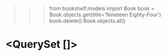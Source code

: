 >>> from bookshelf.models import Book
>>> book = Book.objects.get(title='Nineteen Eighty-Four')
>>> book.delete()
>>> Book.objects.all()
# <QuerySet []>
